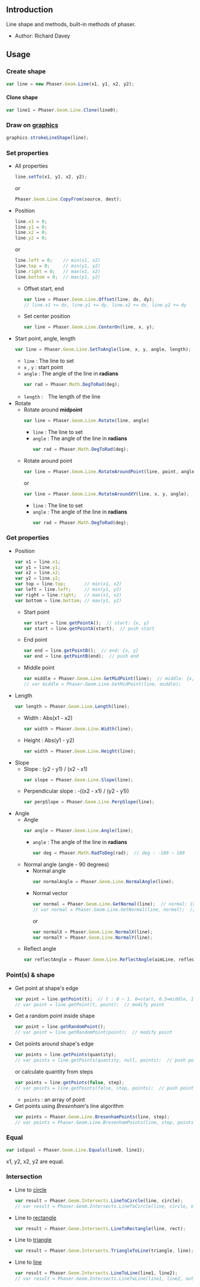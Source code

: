 ## Introduction

Line shape and methods, built-in methods of phaser.

- Author: Richard Davey

## Usage

### Create shape

```javascript
var line = new Phaser.Geom.Line(x1, y1, x2, y2);
```

#### Clone shape

```javascript
var line1 = Phaser.Geom.Line.Clone(line0);
```

### Draw on [graphics](graphics.md)

```javascript
graphics.strokeLineShape(line);
```

### Set properties

- All properties
    ```javascript
    line.setTo(x1, y1, x2, y2);
    ```
    or
    ```javascript
    Phaser.Geom.Line.CopyFrom(source, dest);
    ```
- Position
    ```javascript
    line.x1 = 0;
    line.y1 = 0;
    line.x2 = 0;
    line.y2 = 0;
    ```
    or
    ```javascript
    line.left = 0;    // min(x1, x2)
    line.top = 0;     // min(y1, y2)
    line.right = 0;   // max(x1, x2)
    line.bottom = 0;  // max(y1, y2)
    ```
    - Offset start, end
        ```javascript
        var line = Phaser.Geom.Line.Offset(line, dx, dy); 
        // line.x1 += dx, line.y1 += dy, line.x2 += dx, line.y2 += dy
        ``` 
    - Set center position
        ```javascript
        var line = Phaser.Geom.Line.CenterOn(line, x, y);
        ```
- Start point, angle, length
    ```javascript
    var line = Phaser.Geom.Line.SetToAngle(line, x, y, angle, length);
    ```
    - `line` : The line to set
    - `x` , `y` : start point
    - `angle` : The angle of the line in **radians**
        ```javascript
        var rad = Phaser.Math.DegToRad(deg);
        ```
    - `length` :　The length of the line
- Rotate
    - Rotate around **midpoint**
        ```javascript
        var line = Phaser.Geom.Line.Rotate(line, angle)
        ```
        - `line` : The line to set
        - `angle` : The angle of the line in **radians**
            ```javascript
            var rad = Phaser.Math.DegToRad(deg);
            ```
    - Rotate around point
        ```javascript
        var line = Phaser.Geom.Line.RotateAroundPoint(line, point, angle);
        ```
        or
        ```javascript
        var line = Phaser.Geom.Line.RotateAroundXY(line, x, y, angle);
        ```
        - `line` : The line to set
        - `angle` : The angle of the line in **radians**
            ```javascript
            var rad = Phaser.Math.DegToRad(deg);
            ```

### Get properties

- Position
    ```javascript
    var x1 = line.x1;
    var y1 = line.y1;
    var x2 = line.x2;
    var y2 = line.y2;
    var top = line.top;       // min(x1, x2)
    var left = line.left;     // min(y1, y2)
    var right = line.right;   // max(x1, x2)
    var bottom = line.bottom; // max(y1, y2)
    ```
    - Start point
       ```javascript
       var start = line.getPointA();  // start: {x, y}
       var start = line.getPointA(start);  // push start
       ```
    - End point
       ```javascript
       var end = line.getPointB();  // end: {x, y}
       var end = line.getPointB(end);  // push end
       ```
    - Middle point
        ```javascript
        var middle = Phaser.Geom.Line.GetMidPoint(line);  // middle: {x, y}
        // var middle = Phaser.Geom.Line.GetMidPoint(line, middle);
        ```
- Length
    ```javascript
    var length = Phaser.Geom.Line.Length(line);
    ```
    - Width : Abs(x1 - x2)
        ```javascript
        var width = Phaser.Geom.Line.Width(line);
        ```
    - Height : Abs(y1 - y2)
        ```javascript
        var width = Phaser.Geom.Line.Height(line);
        ```
- Slope
    - Slope : (y2 - y1) / (x2 - x1)
        ```javascript
        var slope = Phaser.Geom.Line.Slope(line);
        ```
    - Perpendicular slope : -((x2 - x1) / (y2 - y1))
        ```javascript
        var perpSlope = Phaser.Geom.Line.PerpSlope(line);
        ```
- Angle
    - Angle
        ```javascript
        var angle = Phaser.Geom.Line.Angle(line);
        ```
        - `angle` : The angle of the line in **radians**
            ```javascript
            var deg = Phaser.Math.RadToDeg(rad);  // deg : -180 ~ 180
            ```
    - Normal angle (angle - 90 degrees)
        - Normal angle
            ```javascript
            var normalAngle = Phaser.Geom.Line.NormalAngle(line);
            ```
        - Normal vector
            ```javascript
            var normal = Phaser.Geom.Line.GetNormal(line);  // normal: {x, y}
            // var normal = Phaser.Geom.Line.GetNormal(line, normal);  // push normal
            ```
            or
            ```javascript
            var normalX = Phaser.Geom.Line.NormalX(line);
            var normalY = Phaser.Geom.Line.NormalY(line);
            ```
    - Reflect angle
        ```javascript
        var reflectAngle = Phaser.Geom.Line.ReflectAngle(aimLine, reflectingLine);
        ```

### Point(s) & shape

- Get point at shape's edge
    ```javascript
    var point = line.getPoint(t);  // t : 0 ~ 1. 0=start, 0.5=middle, 1=end
    // var point = line.getPoint(t, point);  // modify point
    ```
- Get a random point inside shape
    ```javascript
    var point = line.getRandomPoint();
    // var point = line.getRandomPoint(point);  // modify point
    ```
- Get points around shape's edge
    ```javascript
    var points = line.getPoints(quantity);
    // var points = line.getPoints(quantity, null, points);  // push points
    ```
    or calculate quantity from steps
    ```javascript
    var points = line.getPoints(false, step);
    // var points = line.getPoints(false, step, points);  // push points
    ```
    - `points` : an array of point
- Get points using *Bresenham*'s line algorithm
    ```javascript
    var points = Phaser.Geom.Line.BresenhamPoints(line, step);
    // var points = Phaser.Geom.Line.BresenhamPoints(line, step, points);  // push points
    ```

### Equal

```javascript
var isEqual = Phaser.Geom.Line.Equals(line0, line1);
```

x1, y2, x2, y2 are equal.

### Intersection

- Line to [circle](geom-circle.md)
    ```javascript
    var result = Phaser.Geom.Intersects.LineToCircle(line, circle);
    // var result = Phaser.Geom.Intersects.LineToCircle(line, circle, nearest);  // nearest : nearest point on line
    ```
- Line to [rectangle](geom-rectangle.md)
    ```javascript
    var result = Phaser.Geom.Intersects.LineToRectangle(line, rect);
    ```
- Line to [triangle](geom-triangle.md)
    ```javascript
    var result = Phaser.Geom.Intersects.TriangleToLine(triangle, line);
    ```
- Line to [line](geom-line.md)
    ```javascript
    var result = Phaser.Geom.Intersects.LineToLine(line1, line2);
    // var result = Phaser.Geom.Intersects.LineToLine(line1, line2, out);  // out : intersected point
    ```